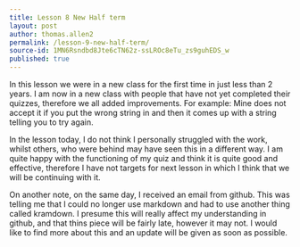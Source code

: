 ```yaml
---
title: Lesson 8 New Half term
layout: post
author: thomas.allen2
permalink: /lesson-9-new-half-term/
source-id: 1MN6Rsndbd8Jte6cTN62z-ssLROc8eTu_zs9guhEDS_w
published: true
---
```

In this lesson we were in a new class for the first time in just less than 2 years. I am now in a new class with people that have not yet completed their quizzes, therefore we all added improvements. For example: Mine does not accept it if you put the wrong string in and then it comes up with a string telling you to try again. 

In the lesson today, I do not think I personally struggled with the work, whilst others, who were behind may have seen this in a different way. I am quite happy with the functioning of my quiz and think it is  quite good and effective, therefore I have not targets for next lesson in which I think that we will be continuing with it.

On another note, on the same day, I received an email from github. This was telling me that I could no longer use markdown and had to use another thing called kramdown. I presume this will really affect my understanding in github, and that thins piece will be fairly late, however it may not. I would like to find more about this and an update will be given as soon as possible.

